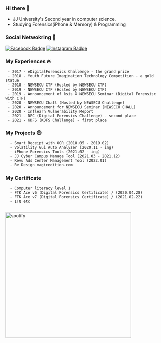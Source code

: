 ### Hi there 👋
<!--
<img src="https://scontent-ssn1-1.xx.fbcdn.net/v/t1.0-9/80385966_114502953381236_6833108576400048128_n.jpg?_nc_cat=111&_nc_sid=09cbfe&_nc_ohc=zxx0HMQLLg0AX9vGPkS&_nc_ht=scontent-ssn1-1.xx&oh=47d12fde589a42e64939280c7e369b1c&oe=5FAAD48D" width=200px>-->  

 - JJ University's Second year in computer science.
 - Studying Forensics(iPhone & Memory) & Programming
### Social Netwokring 💬
  [![Facebook Badge](https://img.shields.io/badge/facebook-1877f2?style=flat-square&logo=facebook&logoColor=white&link=https://www.facebook.com/https://www.facebook.com/dohyeon.pental/)](https://www.facebook.com/dohyeon.pental/)
  [![Instagram Badge](https://img.shields.io/badge/instagram-d14836?style=flat-square&logo=instagram&logoColor=white&link=https://instagram.com/pental.20)](https://instagram.com/pental.20)
  
<!-- ### Programming Languages  :rocket:
<img src="https://github.com/D3vle0/D3vle0/blob/main/img/c.png?raw=true" width=30>  <img src="https://raw.githubusercontent.com/D3vle0/D3vle0/a9995e467dde97c42a93cba08893fd96493a03ab/img/python.svg" width=30>  <img src="https://github.com/D3vle0/D3vle0/blob/main/img/nodejs.png?raw=true" width=30>     -->

### My Experiences :fire:
```
 - 2017 - eDigitalForensics Challenge - the grand prize
 - 2018 - Youth Future Imagination Technology Competition - a gold statue
 - 2018 - NEWSECU CTF (Hosted by NEWSECU CTF)
 - 2019 - NEWSECU CTF (Hosted by NEWSECU CTF)
 - 2019 - Announcement of ksis X NEWSECU Seminar (Digital Forensisc with CTF)
 - 2020 - NEWSECU Chall (Hosted by NEWSECU Challenge)
 - 2020 - Announcement for NEWSECU Seminar (NEWSECU CHALL)
 - 2020 - Inflearn Vulnerability Report
 - 2021 - DFC (Digital Forensics Challenge) - second place
 - 2021 - KDFS (KDFS Challenge) - first place
```

### My Projects 😄
```
  - Smart Receipt with OCR (2018.05 - 2019.02)
  - Volatility Gui Auto Analyzer (2020.11 - ing)
  - iPhone Forensics Tools (2021.02 - ing)
  - JJ Cyber Campus Manage Tool (2021.03 - 2021.12)
  - Revu Ads Center Management Tool (2022.01)
  - Re Design magicedition.com
```

### My Certificate ###
```
  - Computer literacy level 1
  - FTK Ace v6 (Digital Forensics Certificate) / (2020.04.28)
  - FTK Ace v7 (Digital Forensics Certificate) / (2021.02.22)
  - ITQ etc
```

<p style="float:left">
<img alt="spotify" width="400px" src="https://github-readme-stats.vercel.app/api?username=kim-do-hyeon&show_icons=true&theme=tokyonight"/>&nbsp;&nbsp;&nbsp;
</p>


<!--
Here are some ideas to get you started:

- 🔭 I’m currently working on ...
- 🌱 I’m currently learning ...
- 👯 I’m looking to collaborate on ...
- 🤔 I’m looking for help with ...
- 💬 Ask me about ...
- 📫 How to reach me: ...
- 😄 Pronouns: ...
- ⚡ Fun fact: ...
-->
